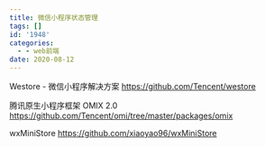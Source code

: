 ```yaml
---
title: 微信小程序状态管理
tags: []
id: '1948'
categories:
  - - web前端
date: 2020-08-12
---
```


Westore - 微信小程序解决方案 https://github.com/Tencent/westore


腾讯原生小程序框架 OMIX 2.0 https://github.com/Tencent/omi/tree/master/packages/omix

wxMiniStore https://github.com/xiaoyao96/wxMiniStore
